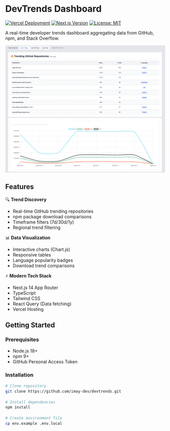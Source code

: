 # DevTrends Dashboard

[![Vercel Deployment](https://img.shields.io/badge/Deployed%20on-Vercel-black?style=flat&logo=vercel)](https://your-vercel-app-url.vercel.app)
[![Next.js Version](https://img.shields.io/badge/Next.js-14.1.0-000000?logo=next.js)](https://nextjs.org)
[![License: MIT](https://img.shields.io/badge/License-MIT-blue.svg)](https://opensource.org/licenses/MIT)

A real-time developer trends dashboard aggregating data from GitHub, npm, and Stack Overflow.

![Dashboard Preview](public/screenshot.png)

## Features

🔍 **Trend Discovery**

- Real-time GitHub trending repositories
- npm package download comparisons
- Timeframe filters (7d/30d/1y)
- Regional trend filtering

📊 **Data Visualization**

- Interactive charts (Chart.js)
- Responsive tables
- Language popularity badges
- Download trend comparisons

⚡ **Modern Tech Stack**

- Next.js 14 App Router
- TypeScript
- Tailwind CSS
- React Query (Data fetching)
- Vercel Hosting

## Getting Started

### Prerequisites

- Node.js 18+
- npm 9+
- GitHub Personal Access Token

### Installation

```bash
# Clone repository
git clone https://github.com/imay-dev/devtrends.git

# Install dependencies
npm install

# Create environment file
cp env.example .env.local
```
